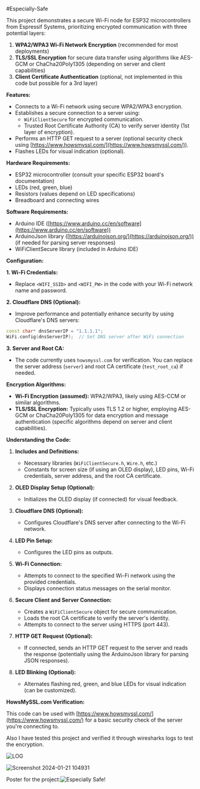 #Especially-Safe

This project demonstrates a secure Wi-Fi node for ESP32 microcontrollers from Espressif Systems, prioritizing encrypted communication with three potential layers:

1. **WPA2/WPA3 Wi-Fi Network Encryption** (recommended for most deployments)
2. **TLS/SSL Encryption** for secure data transfer using algorithms like AES-GCM or ChaCha20Poly1305 (depending on server and client capabilities)
3. **Client Certificate Authentication** (optional, not implemented in this code but possible for a 3rd layer)

**Features:**

* Connects to a Wi-Fi network using secure WPA2/WPA3 encryption.
* Establishes a secure connection to a server using:
    - `WiFiClientSecure` for encrypted communication.
    - Trusted Root Certificate Authority (CA) to verify server identity (1st layer of encryption).
* Performs an HTTP GET request to a server (optional security check using [https://www.howsmyssl.com/](https://www.howsmyssl.com/)).
* Flashes LEDs for visual indication (optional).

**Hardware Requirements:**

* ESP32 microcontroller (consult your specific ESP32 board's documentation)
* LEDs (red, green, blue)
* Resistors (values depend on LED specifications)
* Breadboard and connecting wires

**Software Requirements:**

* Arduino IDE ([https://www.arduino.cc/en/software](https://www.arduino.cc/en/software))
* ArduinoJson library ([https://arduinojson.org/](https://arduinojson.org/)) (if needed for parsing server responses)
* WiFiClientSecure library (included in Arduino IDE)

**Configuration:**

**1. Wi-Fi Credentials:**

- Replace `<WIFI_SSID>` and `<WIFI_PW>` in the code with your Wi-Fi network name and password.

**2. Cloudflare DNS (Optional):**

- Improve performance and potentially enhance security by using Cloudflare's DNS servers:

```c++
const char* dnsServerIP = "1.1.1.1";
WiFi.config(dnsServerIP);  // Set DNS server after WiFi connection
```

**3. Server and Root CA:**

- The code currently uses `howsmyssl.com` for verification. You can replace the server address (`server`) and root CA certificate (`test_root_ca`) if needed.

**Encryption Algorithms:**

- **Wi-Fi Encryption (assumed):** WPA2/WPA3, likely using AES-CCM or similar algorithms.
- **TLS/SSL Encryption:** Typically uses TLS 1.2 or higher, employing AES-GCM or ChaCha20Poly1305 for data encryption and message authentication (specific algorithms depend on server and client capabilities).

**Understanding the Code:**

1. **Includes and Definitions:**
   - Necessary libraries (`WiFiClientSecure.h`, `Wire.h`, etc.)
   - Constants for screen size (if using an OLED display), LED pins, Wi-Fi credentials, server address, and the root CA certificate.

2. **OLED Display Setup (Optional):**
   - Initializes the OLED display (if connected) for visual feedback.

3. **Cloudflare DNS (Optional):**
   - Configures Cloudflare's DNS server after connecting to the Wi-Fi network.

4. **LED Pin Setup:**
   - Configures the LED pins as outputs.

5. **Wi-Fi Connection:**
   - Attempts to connect to the specified Wi-Fi network using the provided credentials.
   - Displays connection status messages on the serial monitor.

6. **Secure Client and Server Connection:**
   - Creates a `WiFiClientSecure` object for secure communication.
   - Loads the root CA certificate to verify the server's identity.
   - Attempts to connect to the server using HTTPS (port 443).

7. **HTTP GET Request (Optional):**
   - If connected, sends an HTTP GET request to the server and reads the response (potentially using the ArduinoJson library for parsing JSON responses).

8. **LED Blinking (Optional):**
   - Alternates flashing red, green, and blue LEDs for visual indication (can be customized).

**HowsMySSL.com Verification:**

This code can be used with [https://www.howsmyssl.com/](https://www.howsmyssl.com/) for a basic security check of the server you're connecting to.

Also I have tested this project and verified it through wiresharks logs to test the encryption.

![LOG](https://github.com/HimuCodes/Especially-Safe/assets/110077858/708c1661-dcbb-4764-b5e2-2c3467a41fe5)

![Screenshot 2024-01-21 104931](https://github.com/HimuCodes/Especially-Safe/assets/110077858/3e49acb7-f481-496c-8e96-1c37048142e4)

Poster for the project:![Especially Safe!](https://github.com/HimuCodes/Especially-Safe/assets/110077858/bdad213b-f4af-4683-8de4-6e72c186e3cd)



